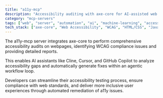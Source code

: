 ```yaml
---
title: "a11y-mcp"
description: "Accessibility auditing with axe-core for AI-assisted web accessibility fixes and compliance."
category: "mcp-servers"
tags: ["web", "server", "automation", "ai", "machine-learning", "accessibility", "compliance", "WCAG", "audit"]
tech_stack: ["axe-core", "Web Accessibility", "WCAG", "HTML/CSS", "JavaScript", "Cline", "Cursor", "GitHub Copilot"]
---
```


The a11y-mcp server integrates axe-core to perform comprehensive accessibility audits on webpages, identifying WCAG compliance issues and providing detailed reports. 

This enables AI assistants like Cline, Cursor, and GitHub Copilot to analyze accessibility gaps and automatically generate fixes within an agentic workflow loop. 

Developers can streamline their accessibility testing process, ensure compliance with web standards, and deliver more inclusive user experiences through automated remediation of a11y issues.